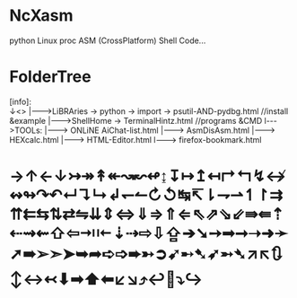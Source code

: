 # NcXasm
python Linux proc ASM (CrossPlatform) Shell Code...

# FolderTree
[info]: <br>↓<>
|--->LiBRAries -> python -> import -> psutil-AND-pydbg.html //install &example
|--->ShellHome -> TerminalHintz.html //programs &CMD
l--->TOOLs:
	  |---> ONLiNE AiChat-list.html
	  |---> AsmDisAsm.html
	  |---> HEXcalc.html
	  |---> HTML-Editor.html
	  l---> firefox-bookmark.html
</pre>
<h1>
→↑←↓↣↠↟↞↝↜↫↨↧↦↥↤↱↰↯↮↭↬↷↶↵↴↳↲↽↼↻↺↹↸⇂⇁⇀↿↾⇉⇈⇇⇆⇅⇄⇋⇊⇕⇔⇓⇒⇑⇐⇖⇗⇘⇙⇛⇚⇡⇠⇝⇜⇧⇦⇥⇤⇣⇢⇨⇩⇪➔➘➙➟➞➝➜➛➚➠➢➣➤➥➦➪➩➨➳➲➹➸➷➶➵➴↗↖🔃↕↔↢⬇➡⬆⬅↙↘⤴↩🔽⤵↪
</h1>
